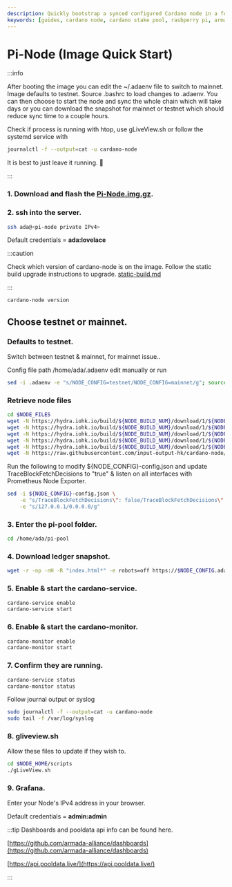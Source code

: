 ```yaml
---
description: Quickly bootstrap a synced configured Cardano node in a few hours.
keywords: [guides, cardano node, cardano stake pool, rasbperry pi, armada alliance, ubuntu]
---
```


# Pi-Node (Image Quick Start)

:::info

After booting the image you can edit the ~/.adaenv file to switch to mainnet. Image defaults to testnet. Source .bashrc to load changes to .adaenv. You can then choose to start the node and sync the whole chain which will take days or you can download the snapshot for mainnet or testnet which should reduce sync time to a couple hours.

Check if process is running with htop, use gLiveView.sh or follow the systemd service with

```bash title=">_ Terminal"
journalctl -f --output=cat -u cardano-node
```

It is best to just leave it running. 🏃

:::

### **1. Download and flash the** [**Pi-Node.img.gz**](https://mainnet.adamantium.online/Pi-Node.img.gz)**.**

### 2. ssh into the server.

```bash title=">_ Terminal"
ssh ada@<pi-node private IPv4>
```

Default credentials = **ada:lovelace**

:::caution

Check which version of cardano-node is on the image. Follow the static build upgrade instructions to upgrade. [static-build.md](stake-pool-guides/updating-a-cardano-node/static-build.mdx "mention")

:::

```bash title=">_ Terminal"
cardano-node version
```

## Choose testnet or mainnet. 

### **Defaults to testnet**.

Switch between testnet & mainnet, for mainnet issue..

Config file path /home/ada/.adaenv edit manually or run

```bash title=">_ Terminal"
sed -i .adaenv -e "s/NODE_CONFIG=testnet/NODE_CONFIG=mainnet/g"; source .adaenv
```

### Retrieve node files

```bash title=">_ Terminal"
cd $NODE_FILES
wget -N https://hydra.iohk.io/build/${NODE_BUILD_NUM}/download/1/${NODE_CONFIG}-config.json
wget -N https://hydra.iohk.io/build/${NODE_BUILD_NUM}/download/1/${NODE_CONFIG}-byron-genesis.json
wget -N https://hydra.iohk.io/build/${NODE_BUILD_NUM}/download/1/${NODE_CONFIG}-shelley-genesis.json
wget -N https://hydra.iohk.io/build/${NODE_BUILD_NUM}/download/1/${NODE_CONFIG}-alonzo-genesis.json
wget -N https://hydra.iohk.io/build/${NODE_BUILD_NUM}/download/1/${NODE_CONFIG}-topology.json
wget -N https://raw.githubusercontent.com/input-output-hk/cardano-node/master/cardano-submit-api/config/tx-submit-mainnet-config.yaml
```

Run the following to modify ${NODE_CONFIG}-config.json and update TraceBlockFetchDecisions to "true" & listen on all interfaces with Prometheus Node Exporter.

```bash title=">_ Terminal"
sed -i ${NODE_CONFIG}-config.json \
    -e "s/TraceBlockFetchDecisions\": false/TraceBlockFetchDecisions\": true/g" \
    -e "s/127.0.0.1/0.0.0.0/g"
```

### 3. Enter the pi-pool folder.

```bash title=">_ Terminal"
cd /home/ada/pi-pool
```

### 4. Download ledger snapshot.

```bash title=">_ Terminal"
wget -r -np -nH -R "index.html*" -e robots=off https://$NODE_CONFIG.adamantium.online/db/
```

### 5. Enable & start the cardano-service.

```bash title=">_ Terminal"
cardano-service enable
cardano-service start
```

### 6. Enable & start the cardano-monitor.

```bash title=">_ Terminal"
cardano-monitor enable
cardano-monitor start
```

### 7. Confirm they are running.

```bash title=">_ Terminal"
cardano-service status
cardano-monitor status
```

Follow journal output or syslog

```bash title=">_ Terminal"
sudo journalctl -f --output=cat -u cardano-node
sudo tail -f /var/log/syslog
```

### 8. gliveview.sh
Allow these files to update if they wish to.

```bash title=">_ Terminal"
cd $NODE_HOME/scripts
./gLiveView.sh
```

### 9. Grafana.

Enter your Node's IPv4 address in your browser.

Default credentials = **admin:admin**

:::tip Dashboards and pooldata api info can be found here.

[https://github.com/armada-alliance/dashboards](https://github.com/armada-alliance/dashboards)

[https://api.pooldata.live/](https://api.pooldata.live/)

:::